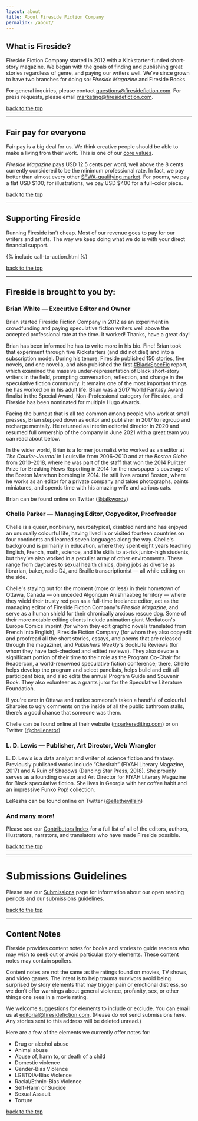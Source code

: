 ```yaml
---
layout: about
title: About Fireside Fiction Company
permalink: /about/
---
```


## What is Fireside?
Fireside Fiction Company started in 2012 with a Kickstarter-funded short-story magazine. We began with the goals of finding and publishing great stories regardless of genre, and paying our writers well. We've since grown to have two branches for doing so: _Fireside Magazine_ and Fireside Books.

For general inquiries, please contact [questions@firesidefiction.com](mailto:questions@firesidefiction.com). For press requests, please email [marketing@firesidefiction.com](mailto:marketing@firesidefiction.com).

[back to the top](#top-of-page)

----

## Fair pay for everyone
Fair pay is a big deal for us. We think creative people should be able to make a living from their work. This is one of our [core values](../values.html).

_Fireside Magazine_ pays USD 12.5 cents per word, well above the 8 cents currently considered to be the minimum professional rate. In fact, we pay better than almost every other [<abbr title="Sif Wah">SFWA</abbr>-qualifying market](http://www.sfwa.org/about/join-us/sfwa-membership-requirements/#short). For poems, we pay a flat USD $100; for illustrations, we pay USD $400 for a full-color piece.

[back to the top](#top-of-page)

----

## Supporting Fireside

Running Fireside isn’t cheap. Most of our revenue goes to pay for our writers and artists. The way we keep doing what we do is with your direct financial support.

{% include call-to-action.html %}

[back to the top](#top-of-page)

----

## Fireside is brought to you by:

### Brian White — Executive Editor and Owner
Brian started Fireside Fiction Company in 2012 as an experiment in crowdfunding and paying speculative fiction writers well above the accepted professional rate at the time. It worked! Thanks, have a great day!

Brian has been informed he has to write more in his bio. Fine! Brian took that experiment through five Kickstarters (and did not die!) and into a subscription model. During his tenure, Fireside published 150 stories, five novels, and one novella, and also published the first [\#BlackSpecFic](https://medium.com/fireside-fiction-company/antiblack-racism-in-speculative-fiction-7e30eff97008) report, which examined the massive under-representation of Black short-story writers in the field, prompting conversation, reflection, and change in the speculative fiction community. It remains one of the most important things he has worked on in his adult life. Brian was a 2017 World Fantasy Award finalist in the Special Award, Non-Professional category for Fireside, and Fireside has been nominated for multiple Hugo Awards.

Facing the burnout that is all too common among people who work at small presses, Brian stepped down as editor and publisher in 2017 to regroup and recharge mentally. He returned as interim editorial director in 2020 and resumed full ownership of the company in June 2021 with a great team you can read about below.

In the wider world, Brian is a former journalist who worked as an editor at _The Courier-Journal_ in Louisville from 2006–2010 and at the _Boston Globe_ from 2010–2018, where he was part of the staff that won the 2014 Pulitzer Prize for Breaking News Reporting in 2014 for the newspaper's coverage of the Boston Marathon bombing in 2014. He still lives around Boston, where he works as an editor for a private company and takes photographs, paints miniatures, and spends time with his amazing wife and various cats.

Brian can be found online on Twitter ([@talkwordy](https://twitter.com/talkwordy))

### Chelle Parker — Managing Editor, Copyeditor, Proofreader
Chelle is a queer, nonbinary, neuroatypical, disabled nerd and has enjoyed an unusually colourful life, having lived in or visited fourteen countries on four continents and learned seven languages along the way. Chelle's background is primarily in education, where they spent eight years teaching English, French, math, science, and life skills to at-risk junior-high students, but they've also worked in a peculiar array of other environments. These range from daycares to sexual health clinics, doing jobs as diverse as librarian, baker, radio DJ, and Braille transcriptionist — all while editing on the side.

Chelle's staying put for the moment (more or less) in their hometown of Ottawa, Canada — on unceded Algonquin Anishnaabeg territory — where they wield their trusty red pen as a full-time freelance editor, act as the managing editor of Fireside Fiction Company's _Fireside Magazine_, and serve as a human shield for their chronically anxious rescue dog. Some of their more notable editing clients include animation giant Mediatoon's Europe Comics imprint (for whom they edit graphic novels translated from French into English), Fireside Fiction Company (for whom they also copyedit and proofread all the short stories, essays, and poems that are released through the magazine), and _Publishers Weekly_'s BookLife Reviews (for whom they have fact-checked and edited reviews). They also devote a significant portion of their time to their role as the Program Co-Chair for Readercon, a world-renowned speculative fiction conference; there, Chelle helps develop the program and select panelists, helps build and edit all participant bios, and also edits the annual Program Guide and Souvenir Book. They also volunteer as a grants juror for the Speculative Literature Foundation.

If you're ever in Ottawa and notice someone’s taken a handful of colourful Sharpies to ugly comments on the inside of all the public bathroom stalls, there’s a good chance that someone was them.

Chelle can be found online at their website ([mparkerediting.com](http://www.mparkerediting.com)) or on Twitter ([@chellenator](https://twitter.com/chellenator))

### L. D. Lewis — Publisher, Art Director, Web Wrangler
L. D. Lewis is a data analyst and writer of science fiction and fantasy. Previously published works include “Chesirah” (FIYAH Literary Magazine, 2017) and A Ruin of Shadows (Dancing Star Press, 2018). She proudly serves as a founding creator and Art Director for FIYAH Literary Magazine for Black speculative fiction. She lives in Georgia with her coffee habit and an impressive Funko Pop! collection.

LeKesha can be found online on Twitter ([@ellethevillain](https://twitter.com/ellethevillain))

### And many more!
Please see our [Contributors Index](/contributors) for a full list of all of the editors, authors, illustrators, narrators, and translators who have made Fireside possible.

[back to the top](#top-of-page)

----

# Submissions Guidelines

Please see our [Submissions](/submissions) page for information about our open reading periods and our submissions guidelines.

[back to the top](#top-of-page)

----

## Content Notes
Fireside provides content notes for books and stories to guide readers who may wish to seek out or avoid particular story elements. These content notes may contain spoilers.

Content notes are not the same as the ratings found on movies, TV shows, and video games. The intent is to help trauma survivors avoid being surprised by story elements that may trigger pain or emotional distress, so we don’t offer warnings about general violence, profanity, sex, or other things one sees in a movie rating.

We welcome suggestions for elements to include or exclude. You can email us at [editorial@firesidefiction.com](mailto:editorial@firesidefiction.com). (Please do _not_ send submissions here. Any stories sent to this address will be deleted unread.)

Here are a few of the elements we currently offer notes for:

- Drug or alcohol abuse
- Animal abuse
- Abuse of, harm to, or death of a child
- Domestic violence
- Gender-Bias Violence
- LGBTQIA-Bias Violence
- Racial/Ethnic-Bias Violence
- Self-Harm or Suicide
- Sexual Assault
- Torture

[back to the top](#top-of-page)

